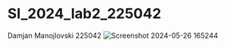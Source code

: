 # SI_2024_lab2_225042
Damjan Manojlovski 225042
![Screenshot 2024-05-26 165244](https://github.com/Dammjan/SI_2024_lab2_225042/assets/166994650/68aab1c2-9c16-4e53-b364-4ed1fa186d5d)


